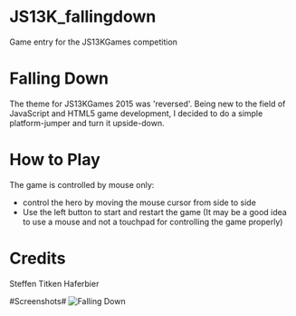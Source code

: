 # JS13K_fallingdown
Game entry for the JS13KGames competition

# Falling Down
The theme for JS13KGames 2015 was 'reversed'. Being new to the field of JavaScript and HTML5 game development, I decided to do a simple platform-jumper and turn it upside-down.

# How to Play
The game is controlled by mouse only:  
- control the hero by moving the mouse cursor from side to side  
- Use the left button to start and restart the game
(It may be a good idea to use a mouse and not a touchpad for controlling the game properly)

# Credits
Steffen Titken Haferbier

#Screenshots#
![Falling Down](http://haferbier.com/img/fallingdown.PNG "Falling Down")
